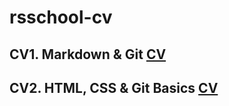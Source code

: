 # rsschool-cv

## CV1. Markdown & Git [СV](https://afzalbekpulatov7.github.io/rsschool-cv/cv)
## CV2. HTML, CSS & Git Basics [CV](https://afzalbekpulatov7.github.io/rsschool-cv/)
